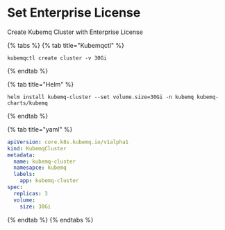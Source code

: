 # Set Enterprise License

Create Kubemq Cluster with Enterprise License

{% tabs %}
{% tab title="Kubemqctl" %}
```text
kubemqctl create cluster -v 30Gi
```
{% endtab %}

{% tab title="Helm" %}
```text
helm install kubemq-cluster --set volume.size=30Gi -n kubemq kubemq-charts/kubemq
```
{% endtab %}

{% tab title="yaml" %}
```yaml
apiVersion: core.k8s.kubemq.io/v1alpha1
kind: KubemqCluster
metadata:
  name: kubemq-cluster
  namesapce: kubemq
  labels:
    app: kubemq-cluster
spec:
  replicas: 3
  volume:
    size: 30Gi
```
{% endtab %}
{% endtabs %}

